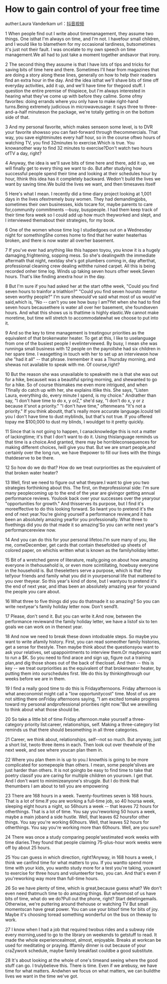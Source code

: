 # How to gain control of your free time
auther:Laura Vanderkam
url：[抖音视频](https://www.douyin.com/user/MS4wLjABAAAADx_DrMSHQFY57xBVQDhOPyQnnwcaS2Vh6aqW3EQN2ntjJyJMVeJngLHnVAaJScGf?from_tab_name=main&modal_id=7348456391679446313)

1 When people find out I write about timemanagement, they assume two things. One isthat I'm always on time, and I'm not. I havefour small children, and I would like to blamethem for my occasional tardiness, butsometimes it's just not their fault. I was oncelate to my own speech on time management.We all had to just take a moment together andsavor that irony.

2 The second thing they assume is that I have lots of tips and tricks for saving bits of time here and there. Sometimes I'll hear from magazines that are doing a story along these lines, generally on how to help their readers find an extra hour in the day. And the idea isthat we'll shave bits of time off everyday activities, add it up, and we'll have time for thegood stuff. I question the entire premise of thispiece, but I'm always interested in hearing what they've come up with before they callme. Some ofmy favorites: doing errands where you only have to make right-hand turns.Being extremely judicious in microwaveusage: it says three to three-and-a-half minuteson the package, we're totally getting in on the bottom side of that.

3 And my personal favorite, which makes senseon some level, is to DVR your favorite showsso you can fast-forward through thecommercials. That way, you save eightminutes every half hour, so in the course oftwo hours of watching TV, you find 32minutes to exercise.Which is true. You knowanother way to find 32 minutes to exercise?Don't watch two hours ofTV a day, right?

4 Anyway, the idea is we'll save bits of time here and there, add it up, we will finally get to every thing we want to do. But after studying how successful people spend their time and looking at their schedules hour by hour, Ithink this idea has it completely backward. Wedon't build the lives we want by saving time.We build the lives we want, and then timesaves itself

5 Here's what I mean. I recently did a time diary project looking at 1,001 days in the lives ofextremely busy women. They had demandingjobs, sometimes their own businesses, kids tocare for, maybe parents to care for,community commitments --busy, busypeople. I had them keep track of their time fora week so I could add up how much theyworked and slept, and I interviewed themabout their strategies, for my book.

6 One of the women whose time log I studiedgoes out on a Wednesday night for somethingShe comes home to find that her water heaterhas broken, and there is now water all overher basement.

7 If you've ever had anything like this happen toyou, you know it is a hugely damaging,frightening, sopping mess. So she's dealingwith the immediate aftermath that night, nextday she's got plumbers coming in, day afterthat, professional cleaning crew dealing withthe ruined carpet. All this is being recorded onher time log. Winds up taking seven hours ofher week.Seven hours. That's like finding anextra hour in the day.

8 But I'm sure if you had asked her at the start ofthe week, "Could you find seven hours to trainfor a triathlon?" "Could you find seven hoursto mentor seven worthy people?" I'm sure shewould've said what most of us would've said,which is, "No -- can't you see how busy I am?Yet when she had to find seven hours becausethere is water all over her basement, she foundseven hours. And what this shows us is thattime is highly elastic.We cannot make moretime, but time will stretch to accommodatewhat we choose to put into it.

9 And so the key to time management is treatingour priorities as the equivalent of that brokenwater heater. To get at this, I like to uselanguage from one of the busiest people I evelinterviewed. By busy, I mean she was runninga small business with 12 people on the payrollshe had six children in her spare time. I wasgetting in touch with her to set up an interviewon how she "had it all" -- that phrase. Iremember it was a Thursday morning, and shewas not available to speak with me. Of course,right?

10 But the reason she was unavailable to speakwith me is that she was out for a hike, becauseit was a beautiful spring morning, and shewanted to go for a hike. So of course thismakes me even more intrigued, and when Tfinally do catch up with her, she explains itlike this. She says, "Listen Laura, everything do, every minute I spend, is my choice." Andrather than say, "I don't have time to do x, y orZ," she'd say, "I don't do x, y or z because it'snot a priority." "I don't have time," oftenmeans "It's not a priority." If you think aboutit, that's really more accurate language.Icould tell you I don't have time to dust myblinds, but that's not true. If you offered topay me $100,000 to dust my blinds, I wouldget to it pretty quickly.

11 Since that is not going to happen, I canacknowledge this is not a matter of lackingtime; it's that I don't want to do it. Using thislanguage reminds us that time is a choice.And granted, there may be horribleconsequences for making different choices, lwill give you that. But we are smart people,and certainly over the long run, we have thepower to fill our lives with the things thatdeserve to be there.

12 So how do we do that? How do we treat ourpriorities as the equivalent of that broken water heater?

13 Well, first we need to figure out what theyare.I want to give you two strategies forthinking about this. The first, on theprofessional side: I'm sure many peoplecoming up to the end of the year are givingor getting annual performance reviews. Youlook back over your successes over the yearyour "opportunities for growth." And thisserves its purpose, but I find it's moreeffective to do this looking forward. So Iwant you to pretend it's the end of next year.You're giving yourself a performance review,and it has been an absolutely amazing yearfor you professionally. What three to fivethings did you do that made it so amazing'So you can write next year's performancereview now.

14 And you can do this for your personal lifetoo.I'm sure many of you, like me, comeDecember, get cards that contain thesefolded up sheets of colored paper, on whichis written what is known as the familyholiday letter.

15 Bit of a wretched genre of literature, really,going on about how amazing everyone in thehousehold is, or even more scintillating, howbusy everyone in the household is. But theseletters serve a purpose, which is that they tel!your friends and family what you did in yourpersonal life that mattered to you over theyear. So this year's kind of done, but I wantyou to pretend it's the end of next year, and ithas been an absolutely amazing year for youand the people you care about.

16 What three to five things did you do thatmade it so amazing? So you can write nextyear's family holiday letter now. Don't send1t.

17 Please, don't send it. But you can write it.And now, between the performance reviewand the family holiday letter, we have a listof six to ten goals we can work on in thenext year.

18 And now we need to break these down intodoable steps. So maybe you want to write afamily history. First, you can read someother family histories, get a sense for thestyle. Then maybe think about the questionsyou want to ask your relatives, set upappointments to interview them.Or maybeyou want to run a $K. So you need to find arace and sign up, figure out a training plan,and dig those shoes out of the back of thecloset. And then -- this is key -- we treat ourpriorities as the equivalent of that brokenwater heater, by putting them into ourschedules first. We do this by thinkingthrough our weeks before we are in them.

19 I find a really good time to do this is Fridayafternoons. Friday afternoon is what aneconomist might call a "low opportunitycost" time. Most of us are not sitting there onFriday afternoons saying, "I am excited tomake progress toward my personal andprofessional priorities right now."But we arewilling to think about what those should be.

20 So take a little bit of time Friday afternoon.make yourself a three-category priority list:career, relationships, self. Making a three-category list reminds us that there should besomething in all three categories.

21 Career, we think about, relationships, self--not so much. But anyway, just a short list, twoto three items in each. Then look out over thewhole of the next week, and see where youcan plan them in.

22 Where you plan them in is up to you.I knowthis is going to be more complicated for somepeople than others. I mean, some people'slives are just harder than others. It is not goingto be easy to find time to take that poetry classif you are caring for multiple children on yourown. I get that. And I don't want to minimizeanyone's struggle. But I do think that thenumbers I am about to tell you are empowering

23 There are 168 hours in a week. Twenty-fourtimes seven is 168 hours. That is a lot of time.If you are working a full-time job, so 40 hoursa week, sleeping eight hours a night, so 56hours a week -- that leaves 72 hours for otherthings. That is a lot of time. You say you'reworking 50 hours a week, maybe a main joband a side hustle. Well, that leaves 62 hoursfor other things. You say you're working 60hours. Well, that leaves 52 hours for otherthings. You say you're working more than 60hours. Well, are you sure?

24 There was once a study comparing people'sestimated work weeks with time diaries.They found that people claiming 75-plus-hour work weeks were off by about 25 hours.

25 You can guess in which direction, right?Anyway, in 168 hours a week, I think we canfind time for what matters to you. If you wantto spend more time with your kids, you wantto study more for a test you're taking, youwant to exercise for three hours and volunteerfor two, you can. And that's even if you'reworking way more than full-time hours.

26 So we have plenty of time, which is great,because guess what? We don't even need thatmuch time to do amazing things. But whenmost of us have bits of time, what do we do?Pull out the phone, right? Start deletingemails. Otherwise, we're puttering around thehouse or watching TV But small momentscan have great power. You can use your bitsof time for bits of joy. Maybe it's choosing toread something wonderful on the bus on theway to work.

27 I know when I had a job that required twobus rides and a subway ride every morning,used to go to the library on weekends to getstuff to read. It made the whole experiencealmost, almost, enjoyable. Breaks at workcan be used for meditating or praying. Iffamily dinner is out because of your craZywork schedule, maybe family breakfast couldbe a good substitute.

28 It's about looking at the whole of one's timeand seeing where the good stuff can go. I trulybelieve this. There is time. Even if we arebusy, we have time for what matters. Andwhen we focus on what matters, we can buildthe lives we want in the time we've got.